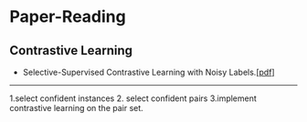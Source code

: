 # Paper-Reading

## Contrastive Learning

+ Selective-Supervised Contrastive Learning with Noisy Labels.[\[pdf\]](https://arxiv.org/pdf/2203.04181.pdf)
***********
1.select confident instances 2. select confident pairs 3.implement contrastive learning on the pair set.
